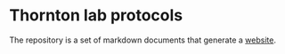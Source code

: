 # Thornton lab protocols

The repository is a set of markdown documents that generate a [website](http://www.molpopgen.org/LabProtocols/).

